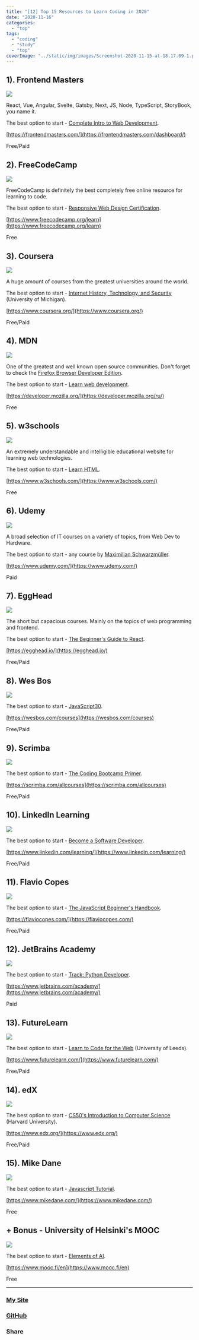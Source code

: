 ```yaml
---
title: "[12] Top 15 Resources to Learn Coding in 2020"
date: "2020-11-16"
categories:
  - "top"
tags:
  - "coding"
  - "study"
  - "top"
coverImage: "../static/img/images/Screenshot-2020-11-15-at-18.17.09-1.png"
---
```


## 1). Frontend Masters

![](images/Screenshot-2020-11-15-at-18.17.09-1024x659.png)

React, Vue, Angular, Svelte, Gatsby, Next, JS, Node, TypeScript, StoryBook, you name it.

The best option to start - [Complete Intro to Web Development](https://frontendmasters.com/courses/web-development-v2/).

[https://frontendmasters.com/](https://frontendmasters.com/dashboard/)

Free/Paid

## 2). FreeCodeCamp

![](images/Screenshot-2020-11-15-at-18.13.04-1024x501.png)

FreeCodeCamp is definitely the best completely free online resource for learning to code.

The best option to start - [Responsive Web Design Certification](https://www.freecodecamp.org/learn/).

[https://www.freecodecamp.org/learn](https://www.freecodecamp.org/learn)

Free

## 3). Coursera

![](images/Screenshot-2020-11-15-at-18.19.56-1024x491.png)

A huge amount of courses from the greatest universities around the world.

The best option to start - [Internet History, Technology, and Security](https://www.coursera.org/learn/internet-history) (University of Michigan).

[https://www.coursera.org/](https://www.coursera.org/)

Free/Paid

## 4). MDN

![](images/Screenshot-2020-11-15-at-18.31.26-1024x514.png)

One of the greatest and well known open source communities. Don't forget to check the [Firefox Browser Developer Edition](https://www.mozilla.org/en-US/firefox/developer/).

The best option to start - [Learn web development](https://developer.mozilla.org/en-US/docs/Learn/Getting_started_with_the_web).

[https://developer.mozilla.org/](https://developer.mozilla.org/ru/)

Free

## 5). w3schools

![](images/Screenshot-2020-11-15-at-18.32.34-1024x508.png)

An extremely understandable and intelligible educational website for learning web technologies.

The best option to start - [Learn HTML](https://www.w3schools.com/html/default.asp).

[https://www.w3schools.com/](https://www.w3schools.com/)

Free

## 6). Udemy

![](images/Screenshot-2020-11-15-at-18.36.23-1024x505.png)

A broad selection of IT courses on a variety of topics, from Web Dev to Hardware.

The best option to start - any course by [Maximilian Schwarzmüller](https://www.udemy.com/user/maximilian-schwarzmuller/).

[https://www.udemy.com/](https://www.udemy.com/)

Paid

## 7). EggHead

![](images/Screenshot-2020-11-15-at-18.35.40-1024x539.png)

The short but capacious courses. Mainly on the topics of web programming and frontend.

The best option to start - [The Beginner's Guide to React](https://egghead.io/courses/the-beginner-s-guide-to-react).

[https://egghead.io/](https://egghead.io/)

Free/Paid

## 8). Wes Bos

![](images/Screenshot-2020-11-15-at-18.39.52-1024x516.png)

The best option to start - [JavaScript30](https://javascript30.com/).

[https://wesbos.com/courses](https://wesbos.com/courses)

Free/Paid

## 9). Scrimba

![](images/Screenshot-2020-11-15-at-18.43.05-1024x525.png)

The best option to start - [The Coding Bootcamp Primer](https://scrimba.com/learn/bootcampprimer).

[https://scrimba.com/allcourses](https://scrimba.com/allcourses)

Free/Paid

## 10). LinkedIn Learning

![](images/Screenshot-2020-11-15-at-18.46.33-1024x591.png)

The best option to start - [Become a Software Developer](https://www.linkedin.com/learning/paths/become-a-software-developer).

[https://www.linkedin.com/learning/](https://www.linkedin.com/learning/)

Free/Paid

## 11). Flavio Copes

![](images/Screenshot-2020-11-15-at-19.00.01-1024x571.png)

The best option to start - [The JavaScript Beginner's Handbook](https://flaviocopes.com/page/javascript-handbook/).

[https://flaviocopes.com/](https://flaviocopes.com/)

Free/Paid

## 12). JetBrains Academy

![](images/Screenshot-2020-11-15-at-18.35.04-1024x509.png)

The best option to start - [Track: Python Developer](https://hyperskill.org/onboarding/tracks/2).

[https://www.jetbrains.com/academy/](https://www.jetbrains.com/academy/)

Paid

## 13). FutureLearn

![](images/Screenshot-2020-11-15-at-19.02.32-1024x511.png)

The best option to start - [Learn to Code for the Web](https://www.futurelearn.com/courses/learn-to-code-for-the-web) (University of Leeds).

[https://www.futurelearn.com/](https://www.futurelearn.com/)

Free/Paid

## 14). edX

![](images/Screenshot-2020-11-15-at-19.04.25-1024x473.png)

The best option to start - [CS50's Introduction to Computer Science](https://www.edx.org/course/cs50s-introduction-to-computer-science) (Harvard University).

[https://www.edx.org/](https://www.edx.org/)

Free/Paid

## 15). Mike Dane

![](images/Screenshot-2020-11-15-at-18.47.48-1024x527.png)

The best option to start - [Javascript Tutorial](https://www.mikedane.com/web-development/javascript/).

[https://www.mikedane.com/](https://www.mikedane.com/)

Free

## \+ Bonus - University of Helsinki's MOOC

![](images/Screenshot-2020-11-15-at-18.09.48-1024x576.png)

The best option to start - [Elements of AI](https://www.elementsofai.com/).

[https://www.mooc.fi/en](https://www.mooc.fi/en)

Free

---

### [My Site](https://proj.create-react-app.com/)

### [GitHub](https://github.com/villivald)

### Share

<script src="https://yastatic.net/share2/share.js"></script>
